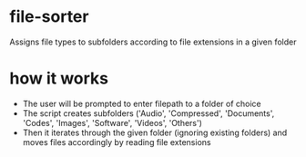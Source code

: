 # file-sorter
Assigns file types to subfolders according to file extensions in a given folder

# how it works
- The user will be prompted to enter filepath to a folder of choice
- The script creates subfolders ('Audio', 'Compressed', 'Documents', 'Codes', 'Images', 'Software', 'Videos', 'Others')
- Then it iterates through the given folder (ignoring existing folders) and moves files accordingly by reading file extensions
